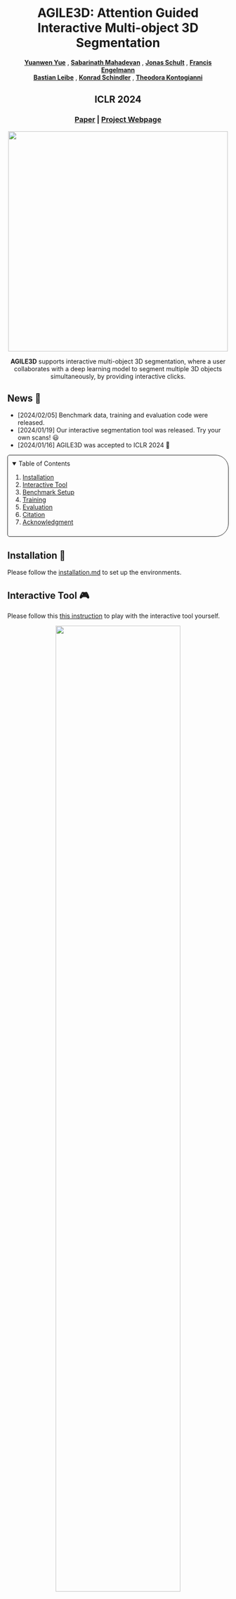 <p align="center">
<h1 align="center">AGILE3D: Attention Guided Interactive Multi-object 3D Segmentation</h1>
<p align="center">
<a href="https://n.ethz.ch/~yuayue/"><strong>Yuanwen Yue</strong></a>
,
<a href="https://www.vision.rwth-aachen.de/person/218/"><strong>Sabarinath Mahadevan</strong></a>
,
<a href="https://jonasschult.github.io/"><strong>Jonas Schult</strong></a>
,
<a href="https://francisengelmann.github.io/"><strong>Francis Engelmann</strong></a>
<br>
<a href="https://www.vision.rwth-aachen.de/person/1/"><strong>Bastian Leibe</strong></a>
, 
<a href="https://igp.ethz.ch/personen/person-detail.html?persid=143986"><strong>Konrad Schindler</strong></a>
,
<a href="https://theodorakontogianni.github.io/"><strong>Theodora Kontogianni</strong></a>
</p>
<h2 align="center">ICLR 2024</h2>
<h3 align="center"><a href="https://arxiv.org/abs/2306.00977">Paper</a> | <a href="https://ywyue.github.io/AGILE3D/">Project Webpage</a></h3>
</p>
<p align="center">
<img src="./imgs/teaser.gif" width="500"/>
</p>
<p align="center">
<strong>AGILE3D</strong> supports interactive multi-object 3D segmentation, where a user collaborates with a deep learning model to segment multiple 3D objects simultaneously, by providing interactive clicks.
</p>

## News :loudspeaker:

- [2024/02/05] Benchmark data, training and evaluation code were released.
- [2024/01/19] Our interactive segmentation tool was released. Try your own scans! :smiley:
- [2024/01/16] AGILE3D was accepted to ICLR 2024 :tada:


<details open="open" style='padding: 10px; border-radius:5px 30px 30px 5px; border-style: solid; border-width: 1px;'>
  <summary>Table of Contents</summary>
  <ol>
    <li>
      <a href="#installation-hammer">Installation</a>
    </li>
    <li>
      <a href="#interactive-tool-video_game">Interactive Tool</a>
    </li>
    <li>
      <a href="#benchmark-setup-dart">Benchmark Setup</a>
    </li>
    <li>
      <a href="#training-rocket">Training</a>
    </li>
    <li>
      <a href="#evaluation-chart_with_upwards_trend">Evaluation</a>
    </li>
    <li>
      <a href="#citation-mortar_board">Citation</a>
    </li>
    <li>
      <a href="#acknowledgment-pray">Acknowledgment</a>
    </li>
  </ol>
</details>

## Installation :hammer:

Please follow the [installation.md](https://github.com/ywyue/AGILE3D/tree/main/installation.md) to set up the environments.

## Interactive Tool :video_game:

Please follow this [this instruction](https://github.com/ywyue/AGILE3D/tree/main/interactive_tool) to play with the interactive tool yourself.

<p align="center">
<img src="./imgs/demo.gif" width="75%" />
</p>

We present an **interactive** tool that allows users to segment/annotate **multiple 3D objects** together, in an **open-world** setting. Although the model was only trained on ScanNet training set, it can also segment unseen datasets like S3DIS, ARKitScenes, and even outdoor scans like KITTI-360. Please check the [project page](https://ywyue.github.io/AGILE3D/) for more demos. Also try your own scans :smiley:

## Benchmark Setup :dart:

We conduct evaluation in both *interactive single-object 3D segmentation* and *interactive multi-object 3D segmentation*. For the former, we adopt the protocol from [InterObject3D](https://github.com/theodorakontogianni/InterObject3D). For the latter, we propose our own setup since there was no prior work.

Our quantitative evaluation involves the following datasets: ScanNet (inc. ScanNet40 and ScanNet20), S3DIS and KITTI-360. We provide the processed data in the required format for both benchmarks. You can download the data from [here](https://drive.google.com/file/d/1cqWgVlwYHRPeWJB-YJdz-mS5njbH4SnG/view?usp=sharing). Please unzip them to the `data` folder.

If you want to learn more about the benchmark setup, explanations for the processed data, and data processing scripts, see the 
[benchmark document](https://github.com/ywyue/AGILE3D/tree/main/benchmark/README.md).


## Training :rocket:

We train a single model in multi-object setup on ScanNet40 training set. Once trained, we evaluate the model on both multi-object and single-object setups on ScanNet40, S3DIS, KITTI-360. 

The command for training AGILE3D with iterative training on ScanNet40 is as follows:

```shell
./scripts/train_multi_scannet40.sh
```

> Note: in the paper we also conducted one experiment where we train AGILE3D on ScanNet20 and evaluate the model on ScanNet40 (1st row in Tab. 1). Instructions for this setup will come later.

## Evaluation :chart_with_upwards_trend:

Download the pretrained [model](https://polybox.ethz.ch/index.php/s/RnB1o8X7g1jL0lM) and move it to the `weights` folder.

### Evaluation on interactive multi-object 3D segmentation:

- ScanNet40:
```shell
./scripts/eval_multi_scannet40.sh
```
- S3DIS:
```shell
./scripts/eval_multi_s3dis.sh
```
- KITTI-360:
```shell
./scripts/eval_multi_kitti360.sh
```

### Evaluation on interactive single-object 3D segmentation:

- ScanNet40:
```shell
./scripts/eval_single_scannet40.sh
```
- S3DIS:
```shell
./scripts/eval_single_s3dis.sh
```
- KITTI-360:
```shell
./scripts/eval_single_kitti360.sh
```


## Citation :mortar_board:

If you find our code or paper useful, please cite:

```
@inproceedings{yue2023agile3d,
  title     = {{AGILE3D: Attention Guided Interactive Multi-object 3D Segmentation}},
  author    = {Yue, Yuanwen and Mahadevan, Sabarinath and Schult, Jonas and Engelmann, Francis and Leibe, Bastian and Schindler, Konrad and Kontogianni, Theodora},
  booktitle = {International Conference on Learning Representations (ICLR)},
  year      = {2024}
}
```

## Acknowledgment :pray:

**We sincerely thank all volunteers who participated in our user study!** Francis Engelmann and Theodora Kontogianni are postdoctoral research fellows at the ETH AI Center. This project is partially funded by the ETH Career Seed Award - Towards Open-World 3D Scene Understanding,
NeuroSys-D (03ZU1106DA) and BMBF projects 6GEM (16KISK036K).

Parts of our code are built on top of [Mask3D](https://github.com/JonasSchult/Mask3D) and [InterObject3D](https://github.com/theodorakontogianni/InterObject3D). We also thank Anne Marx for the help in the initial version of the GUI.
